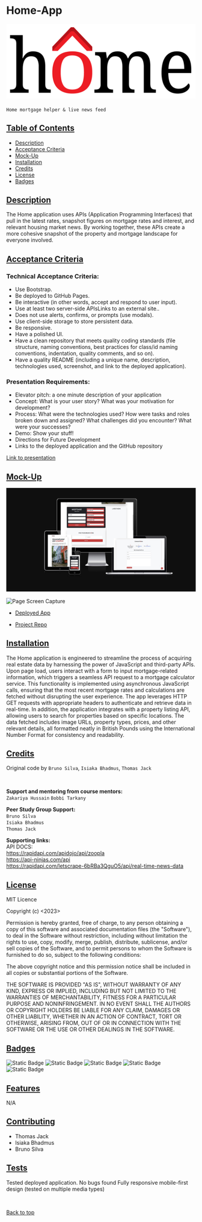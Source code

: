 # Home-App 
![](./assets/imgs/homeLogo.png)
<br>
<br> `Home mortgage helper & live news feed`


## [Table of Contents](#table-of-contents)

* [Description](#description)
* [Acceptance Criteria](#acceptance-criteria)
* [Mock-Up](#mock-up)
* [Installation](#installation)
* [Credits](#credits)
* [License](#license)
* [Badges](#badges)


## [Description](#description)
The Home application uses APIs (Application Programming Interfaces) that pull in the latest rates, snapshot figures on mortgage rates and interest, and relevant housing market news. By working together, these APIs create a more cohesive snapshot of the property and mortgage landscape for everyone involved.


## [Acceptance Criteria](#acceptance-criteria)



### Technical Acceptance Criteria:
* Use Bootstrap.
* Be deployed to GitHub Pages.
* Be interactive (in other words, accept and respond to user input).
* Use at least two server-side APIsLinks to an external site..
* Does not use alerts, confirms, or prompts (use modals).
* Use client-side storage to store persistent data.
* Be responsive.
* Have a polished UI.
* Have a clean repository that meets quality coding standards (file structure, naming conventions, best practices for class/id naming conventions, indentation, quality comments, and so on).
* Have a quality README (including a unique name, description, technologies used, screenshot, and link to the deployed application).

### Presentation Requirements:
* Elevator pitch: a one minute description of your application
* Concept: What is your user story? What was your motivation for development?
* Process: What were the technologies used? How were tasks and roles broken down and assigned? What challenges did you encounter? What were your successes?
* Demo: Show your stuff!
* Directions for Future Development
* Links to the deployed application and the GitHub repository

[Link to presentation](./docs/homeapp_Preso.pptx)



## [Mock-Up](#mock-up)

![portfolio demo](./assets/docs/Amiresponsive.jpg)

![Page Screen Capture](./assets/imgs/home%20app%20screen%20capture.png)

* [Deployed App](https://abbyedxcmk.github.io/home-app/)

* [Project Repo](https://github.com/abbyedxcmk/home-app)



## [Installation](#installation)

The Home application is engineered to streamline the process of acquiring real 
estate data by harnessing the power of JavaScript and third-party APIs. 
Upon page load, users interact with a form to input mortgage-related information, 
which triggers a seamless API request to a mortgage calculator service. 
This functionality is implemented using asynchronous JavaScript calls, ensuring 
that the most recent mortgage rates and calculations are fetched without 
disrupting the user experience. 
The app leverages HTTP GET requests with appropriate headers to authenticate 
and retrieve data in real-time.
In addition, the application integrates with a property listing API, allowing users to 
search for properties based on specific locations. 
The data fetched includes image URLs, property types, prices, and other relevant 
details, all formatted neatly in British Pounds using the International Number 
Format for consistency and readability.

## [Credits](#credits)

Original code by `Bruno Silva`, `Isiaka Bhadmus`, `Thomas Jack`

<br>


**Support and mentoring from course mentors:**
<br>
`Zakariya Hussain`
`Bobbi Tarkany`

**Peer Study Group Support:**
<br>
`Bruno Silva`
<br>
`Isiaka Bhadmus`
<br>
`Thomas Jack`

**Supporting links:** <br>
API DOCS:
<br>
https://rapidapi.com/apidojo/api/zoopla
<br>
https://api-ninjas.com/api
<br>
https://rapidapi.com/letscrape-6bRBa3QguO5/api/real-time-news-data



## [License](#license)

MIT Licence

Copyright (c) <2023> <Home-App>

Permission is hereby granted, free of charge, to any person obtaining a copy
of this software and associated documentation files (the "Software"), to deal
in the Software without restriction, including without limitation the rights
to use, copy, modify, merge, publish, distribute, sublicense, and/or sell
copies of the Software, and to permit persons to whom the Software is
furnished to do so, subject to the following conditions:

The above copyright notice and this permission notice shall be included in all
copies or substantial portions of the Software.

THE SOFTWARE IS PROVIDED "AS IS", WITHOUT WARRANTY OF ANY KIND, EXPRESS OR IMPLIED, INCLUDING BUT NOT LIMITED TO THE WARRANTIES OF MERCHANTABILITY, FITNESS FOR A PARTICULAR PURPOSE AND NONINFRINGEMENT. IN NO EVENT SHALL THE AUTHORS OR COPYRIGHT HOLDERS BE LIABLE FOR ANY CLAIM, DAMAGES OR OTHER LIABILITY, WHETHER IN AN ACTION OF CONTRACT, TORT OR OTHERWISE, ARISING FROM, OUT OF OR IN CONNECTION WITH THE SOFTWARE OR THE USE OR OTHER DEALINGS IN THE SOFTWARE.

## [Badges](#badges)

![Static Badge](https://img.shields.io/badge/JavaScript_5%25-orange)
![Static Badge](https://img.shields.io/badge/HTML_20%25-blue)
![Static Badge](https://img.shields.io/badge/CSS_5%25-Green)
![Static Badge](https://img.shields.io/badge/jQuery_56%25-yellow)
![Static Badge](https://img.shields.io/badge/Bootstrap_20%25-purple)

## [Features](#features)

N/A

## [Contributing](#contributing)

* Thomas Jack
* Isiaka Bhadmus
* Bruno Silva

## [Tests](#tests)

Tested deployed application. No bugs found
Fully responsive mobile-first design (tested on multiple media types)

<br>

[Back to top](#top)